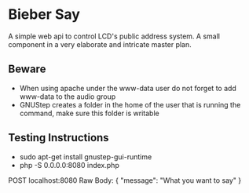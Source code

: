 # Bieber Say #

A simple web api to control LCD's public address system. A small component in a very elaborate and intricate master plan.

## Beware ##

* When using apache under the www-data user do not forget to add www-data to the audio group
* GNUStep creates a folder in the home of the user that is running the command, make sure this folder is writable

## Testing Instructions ##

- sudo apt-get install gnustep-gui-runtime
- php -S 0.0.0.0:8080 index.php

POST localhost:8080
Raw Body: 
{
  "message": "What you want to say"
}
